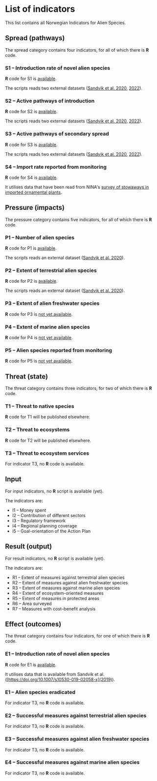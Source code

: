 # List of indicators
This list contains all Norwegian Indicators for Alien Species.

## Spread (pathways)
The spread category contains four indicators, for all of which there is **R** code.

### S1 – Introduction rate of novel alien species
**R** code for S1 is [available](S1.R).

The scripts reads two external datasets ([Sandvik et al. 2020](https://doi.org/10.5061/dryad.8sf7m0cjc), [2022](https://doi.org/10.5061/dryad.4b8gthtg7)).

### S2 – Active pathways of introduction
**R** code for S2 is [available](S2.R).

The scripts reads two external datasets ([Sandvik et al. 2020](https://doi.org/10.5061/dryad.8sf7m0cjc), [2022](https://doi.org/10.5061/dryad.4b8gthtg7)).

### S3 – Active pathways of secondary spread
**R** code for S3 is [available](S3.R).

The scripts reads two external datasets ([Sandvik et al. 2020](https://doi.org/10.5061/dryad.8sf7m0cjc), [2022](https://doi.org/10.5061/dryad.4b8gthtg7)).

### S4 – Import rate reported from monitoring
**R** code for S4 is [available](S4.R).

It utilises data that have been read from NINA's [survey of stowaways in imported ornamental plants](https://view.nina.no/planteimport/).

## Pressure (impacts)
The pressure category contains five indicators, for all of which there is **R** code.

### P1 – Number of alien species
**R** code for P1 is [available](P1.R).

The scripts reads an external dataset ([Sandvik et al. 2020](https://doi.org/10.5061/dryad.8sf7m0cjc)).

### P2 – Extent of terrestrial alien species
**R** code for P2 is [available](P2.R).

The scripts reads an external dataset ([Sandvik et al. 2020](https://doi.org/10.5061/dryad.8sf7m0cjc)).

### P3 – Extent of alien freshwater species
**R** code for P3 is [not yet available](P3.R).

### P4 – Extent of marine alien species
**R** code for P4 is [not yet available](P4.R).

### P5 – Alien species reported from monitoring
**R** code for P5 is [not yet available](P5.R).

## Threat (state)
The threat category contains three indicators, for two of which there is **R** code.

### T1 – Threat to native species
**R** code for T1 will be published elsewhere.

### T2 – Threat to ecosystems
**R** code for T2 will be published elsewhere.

### T3 – Threat to ecosystem services
For indicator T3, no **R** code is available.

## Input
For input indicators, no **R** script is available (yet).

The indicators are:
* I1 – Money spent
* I2 – Contribution of different sectors
* I3 – Regulatory framework
* I4 – Regional planning coverage
* I5 – Goal-orientation of the Action Plan

## Result (output)
For result indicators, no **R** script is available (yet).

The indicators are:
* R1 – Extent of measures against terrestrial alien species
* R2 – Extent of measures against alien freshwater species
* R3 – Extent of measures against marine alien species
* R4 – Extent of ecosystem-oriented measures
* R5 – Extent of measures in protected areas
* R6 – Area surveyed
* R7 – Measures with cost–benefit analysis

## Effect (outcomes)
The threat category contains four indicators, for one of which there is **R** code.

### E1 – Introduction rate of novel alien species
**R** code for E1 is [available](E1.R).

It utilises data that is available from Sandvik et al. ([https://doi.org/10.1007/s10530-019-02058-x](2019)).

### E1 – Alien species eradicated
For indicator T3, no **R** code is available.

### E2 – Successful measures against terrestrial alien species
For indicator T3, no **R** code is available.

### E3 – Successful measures against alien freshwater species
For indicator T3, no **R** code is available.

### E4 – Successful measures against marine alien species
For indicator T3, no **R** code is available.
